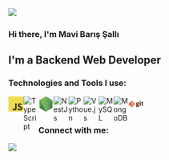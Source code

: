 
![](https://komarev.com/ghpvc/?username=mavisalli)

### Hi there, I'm Mavi Barış Şallı

##  I'm a Backend Web Developer

### Technologies and Tools I use:


<img align="left" alt="JavaScript" width="30px" src="https://raw.githubusercontent.com/github/explore/80688e429a7d4ef2fca1e82350fe8e3517d3494d/topics/javascript/javascript.png" />
<img align="left" alt="TypeScript" width="30px" src="https://user-images.githubusercontent.com/72470885/134590667-c8aefc32-ee92-4650-bace-a8786c70e557.png" />
<img align="left" alt="Node.js" width="30px" src="https://raw.githubusercontent.com/github/explore/80688e429a7d4ef2fca1e82350fe8e3517d3494d/topics/nodejs/nodejs.png" />
<img align="left" alt="NestJs" width="30px" src="https://user-images.githubusercontent.com/72470885/134591334-cea90d8b-1075-4dc6-90a9-69816d439d10.png" />
<img align="left" alt="Python" width="30px" src="https://user-images.githubusercontent.com/72470885/122658439-fcf18e80-d175-11eb-8656-85cf3b37bf4e.png" />
<img align="left" alt="Vue.js" width="30px" src="https://user-images.githubusercontent.com/72470885/137839695-d913e5ed-6ccf-42c3-9846-6762cb9af073.png" />
<img align="left" alt="MySQL" width="30px" src="https:/![Uploading vuejs.jpeg…]()/user-images.githubusercontent.com/72470885/122658716-311a7e80-d179-11eb-9d98-fe09a806d676.png" />
<img align="left" alt="MongoDB" width="30px" src="https://user-images.githubusercontent.com/72470885/122658714-2f50bb00-d179-11eb-916c-c0aa2f02d57e.png" />
<img align="left" alt="Git" width="30px" src="https://raw.githubusercontent.com/github/explore/80688e429a7d4ef2fca1e82350fe8e3517d3494d/topics/git/git.png" />


<br>
<br>

### Connect with me:

<a target="_blank" href="https://www.linkedin.com/in/mavibarissalli/"><img src="https://img.shields.io/badge/-LinkedIn-0077B5?style=for-the-badge&logo=Linkedin&logoColor=white"></img></a>

